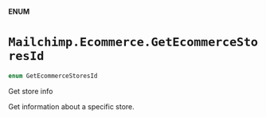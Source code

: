 **ENUM**

# `Mailchimp.Ecommerce.GetEcommerceStoresId`

```swift
enum GetEcommerceStoresId
```

Get store info

Get information about a specific store.
